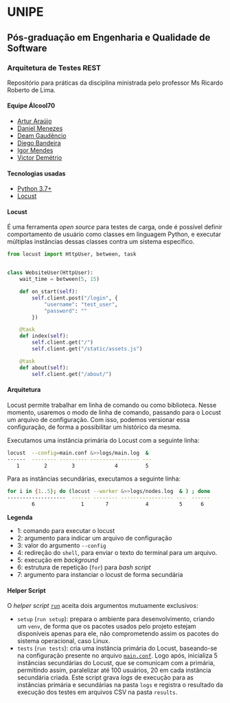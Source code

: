 # UNIPE

## Pós-graduação em Engenharia e Qualidade de Software

### Arquitetura de Testes REST

Repositório para práticas da disciplina ministrada pelo professor Ms Ricardo Roberto de Lima.

#### Equipe Álcool70
* [Artur Araújo](https://github.com/arturaraujo)
* [Daniel Menezes](https://github.com/dsmenezes)
* [Deam Gaudêncio](https://github.com/deamgaudencioramos)
* [Diego Bandeira](https://github.com/rustnnes)
* [Igor Mendes](https://github.com/igormendes)
* [Victor Demétrio](https://github.com/victordemetrio)

#### Tecnologias usadas
* [Python 3.7+](https://www.python.org/)
* [Locust](https://locust.io/)

#### Locust

É uma ferramenta *open source* para testes de carga, onde é possível definir comportamento de usuário como classes em linguagem Python, e executar múltiplas instâncias dessas classes contra um sistema específico.

```python
from locust import HttpUser, between, task


class WebsiteUser(HttpUser):
    wait_time = between(5, 15)

    def on_start(self):
        self.client.post("/login", {
            "username": "test_user",
            "password": ""
        })

    @task
    def index(self):
        self.client.get("/")
        self.client.get("/static/assets.js")

    @task
    def about(self):
        self.client.get("/about/")
```

#### Arquitetura

Locust permite trabalhar em linha de comando ou como biblioteca. Nesse momento, usaremos o modo de linha de comando, passando para o Locust um arquivo de configuração. Com isso, podemos versionar essa configuração, de forma a possibilitar um histórico da mesma.

Executamos uma instância primária do Locust com a seguinte linha:

```bash
locust  --config=main.conf &>>logs/main.log  &
------  -------- --------- ---------------- ---
   1        2        3             4         5
```
Para as instâncias secundárias, executamos a seguinte linha:
```bash
for i in {1..5}; do (locust --worker &>>logs/nodes.log  & ) ; done
-------------------  ------ -------- ----------------- ---  ------
        6               1       7            4          5      6
```

**Legenda**
* 1: comando para executar o locust
* 2: argumento para indicar um arquivo de configuração
* 3: valor do argumento `--config`
* 4: redireção do `shell`, para enviar o texto do terminal para um arquivo.
* 5: execução em *background*
* 6: estrutura de repetição (`for`) para *bash script*
* 7: argumento para instanciar o locust de forma secundária

#### Helper Script

O *helper script* [`run`](./run) aceita dois argumentos mutuamente exclusivos:

* `setup` (`run setup`): prepara o ambiente para desenvolvimento, criando um `venv`, de forma que os pacotes usados pelo projeto estejam disponíveis apenas para ele, não comprometendo assim os pacotes do sistema operacional, caso Linux.
* `tests` (`run tests`): cria uma instância primária do Locust, baseando-se na configuração presente no arquivo [`main.conf`](./main.conf). Logo após, inicializa 5 instâncias secundárias do Locust, que se comunicam com a primária, permitindo assim, paralelizar até 100 usuários, 20 em cada instância secundária criada. Este script grava *logs* de execução para as instâncias primária e secundárias na pasta `logs` e registra o resultado da execução dos testes em arquivos CSV na pasta `results`.